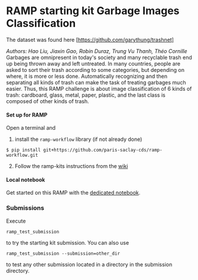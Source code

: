 # RAMP starting kit Garbage Images Classification

The dataset was found here [https://github.com/garythung/trashnet]

_Authors: Hao Liu, Jiaxin Gao, Robin Duraz, Trung Vu Thanh, Théo Cornille_
Garbages are omnipresent in today's society and many recyclable trash end up being thrown away and left untreated. In many countries, people are asked to sort their trash according to some categories, but depending on where, it is more or less done. Automatically recognizing and then separating all kinds of trash can make the task of treating garbages much easier.
Thus, this RAMP challenge is about image classification of 6 kinds of trash:
cardboard, glass, metal, paper, plastic, and the last class is composed of other kinds of trash.

#### Set up for RAMP

Open a terminal and

1. install the `ramp-workflow` library (if not already done)
  ```
  $ pip install git+https://github.com/paris-saclay-cds/ramp-workflow.git
  ```
  
2. Follow the ramp-kits instructions from the [wiki](https://github.com/paris-saclay-cds/ramp-workflow/wiki/Getting-started-with-a-ramp-kit)

#### Local notebook

Get started on this RAMP with the [dedicated notebook](starting_kit.ipynb).

### Submissions

Execute
```
ramp_test_submission
```
to try the starting kit submission. You can also use
```
ramp_test_submission --submission=other_dir
```
to test any other submission located in a directory in the submission directory.
